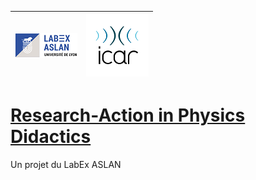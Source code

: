 |![ASLAN](../partners/Aslan100.png)|![ICAR](../partners/ICAR_100.png)
|---|---|

# [Research-Action in Physics Didactics](http://icar.cnrs.fr/datagora/research-action-in-physics-didactics/)
Un projet du LabEx ASLAN

